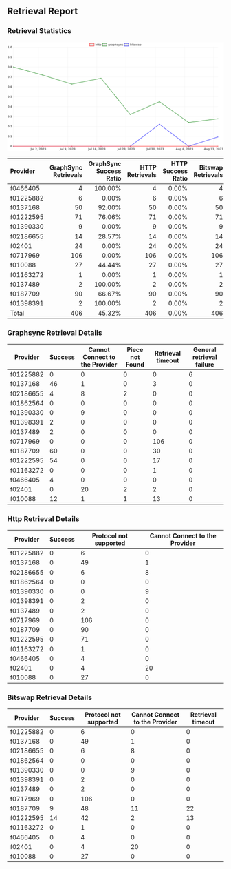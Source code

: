 ## Retrieval Report
### Retrieval Statistics
<img src="https://raw.githubusercontent.com/data-preservation-programs/filplus-checker-assets/main/filecoin-project/filecoin-plus-large-datasets/issues/1999/1692281726905.png"/>

| Provider  | GraphSync Retrievals | GraphSync Success Ratio | HTTP Retrievals | HTTP Success Ratio | Bitswap Retrievals | Bitswap Success Ratio |
| :-------- | -------------------: | ----------------------: | --------------: | -----------------: | -----------------: | --------------------: |
| f0466405  |                    4 |                 100.00% |               4 |              0.00% |                  4 |                 0.00% |
| f01225882 |                    6 |                   0.00% |               6 |              0.00% |                  6 |                 0.00% |
| f0137168  |                   50 |                  92.00% |              50 |              0.00% |                 50 |                 0.00% |
| f01222595 |                   71 |                  76.06% |              71 |              0.00% |                 71 |                19.72% |
| f01390330 |                    9 |                   0.00% |               9 |              0.00% |                  9 |                 0.00% |
| f02186655 |                   14 |                  28.57% |              14 |              0.00% |                 14 |                 0.00% |
| f02401    |                   24 |                   0.00% |              24 |              0.00% |                 24 |                 0.00% |
| f0717969  |                  106 |                   0.00% |             106 |              0.00% |                106 |                 0.00% |
| f010088   |                   27 |                  44.44% |              27 |              0.00% |                 27 |                 0.00% |
| f01163272 |                    1 |                   0.00% |               1 |              0.00% |                  1 |                 0.00% |
| f0137489  |                    2 |                 100.00% |               2 |              0.00% |                  2 |                 0.00% |
| f0187709  |                   90 |                  66.67% |              90 |              0.00% |                 90 |                10.00% |
| f01398391 |                    2 |                 100.00% |               2 |              0.00% |                  2 |                 0.00% |
| Total     |                  406 |                  45.32% |             406 |              0.00% |                406 |                 5.67% |

### Graphsync Retrieval Details
| Provider  | Success | Cannot Connect to the Provider | Piece not Found | Retrieval timeout | General retrieval failure |
| --------- | ------- | ------------------------------ | --------------- | ----------------- | ------------------------- |
| f01225882 | 0       | 0                              | 0               | 0                 | 6                         |
| f0137168  | 46      | 1                              | 0               | 3                 | 0                         |
| f02186655 | 4       | 8                              | 2               | 0                 | 0                         |
| f01862564 | 0       | 0                              | 0               | 0                 | 0                         |
| f01390330 | 0       | 9                              | 0               | 0                 | 0                         |
| f01398391 | 2       | 0                              | 0               | 0                 | 0                         |
| f0137489  | 2       | 0                              | 0               | 0                 | 0                         |
| f0717969  | 0       | 0                              | 0               | 106               | 0                         |
| f0187709  | 60      | 0                              | 0               | 30                | 0                         |
| f01222595 | 54      | 0                              | 0               | 17                | 0                         |
| f01163272 | 0       | 0                              | 0               | 1                 | 0                         |
| f0466405  | 4       | 0                              | 0               | 0                 | 0                         |
| f02401    | 0       | 20                             | 2               | 2                 | 0                         |
| f010088   | 12      | 1                              | 1               | 13                | 0                         |

### Http Retrieval Details
| Provider  | Success | Protocol not supported | Cannot Connect to the Provider |
| --------- | ------- | ---------------------- | ------------------------------ |
| f01225882 | 0       | 6                      | 0                              |
| f0137168  | 0       | 49                     | 1                              |
| f02186655 | 0       | 6                      | 8                              |
| f01862564 | 0       | 0                      | 0                              |
| f01390330 | 0       | 0                      | 9                              |
| f01398391 | 0       | 2                      | 0                              |
| f0137489  | 0       | 2                      | 0                              |
| f0717969  | 0       | 106                    | 0                              |
| f0187709  | 0       | 90                     | 0                              |
| f01222595 | 0       | 71                     | 0                              |
| f01163272 | 0       | 1                      | 0                              |
| f0466405  | 0       | 4                      | 0                              |
| f02401    | 0       | 4                      | 20                             |
| f010088   | 0       | 27                     | 0                              |

### Bitswap Retrieval Details
| Provider  | Success | Protocol not supported | Cannot Connect to the Provider | Retrieval timeout |
| --------- | ------- | ---------------------- | ------------------------------ | ----------------- |
| f01225882 | 0       | 6                      | 0                              | 0                 |
| f0137168  | 0       | 49                     | 1                              | 0                 |
| f02186655 | 0       | 6                      | 8                              | 0                 |
| f01862564 | 0       | 0                      | 0                              | 0                 |
| f01390330 | 0       | 0                      | 9                              | 0                 |
| f01398391 | 0       | 2                      | 0                              | 0                 |
| f0137489  | 0       | 2                      | 0                              | 0                 |
| f0717969  | 0       | 106                    | 0                              | 0                 |
| f0187709  | 9       | 48                     | 11                             | 22                |
| f01222595 | 14      | 42                     | 2                              | 13                |
| f01163272 | 0       | 1                      | 0                              | 0                 |
| f0466405  | 0       | 4                      | 0                              | 0                 |
| f02401    | 0       | 4                      | 20                             | 0                 |
| f010088   | 0       | 27                     | 0                              | 0                 |
